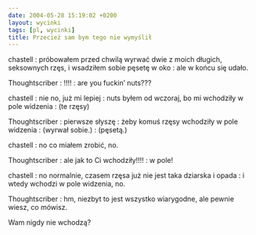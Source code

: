 ```yaml
---
date: 2004-05-28 15:19:02 +0200
layout: wycinki
tags: [pl, wycinki]
title: Przecież sam bym tego nie wymyślił
---
```


chastell
: próbowałem przed chwilą wyrwać dwie z moich długich, seksownych rzęs, i wsadziłem sobie pęsetę w oko
: ale w końcu się udało.

Thoughtscriber
: !!!!
: are you fuckin’ nuts???

chastell
: nie no, już mi lepiej
: nuts byłem od wczoraj, bo mi wchodziły w pole widzenia
: (te rzęsy)

Thoughtscriber
: pierwsze słyszę
: żeby komuś rzęsy wchodziły w pole widzenia
: (wyrwał sobie.)
: (pęsetą.)

chastell
: no co miałem zrobić, no.

Thoughtscriber
: ale jak to Ci wchodziły!!!!
: w pole!

chastell
: no normalnie, czasem rzęsa już nie jest taka dziarska i opada
: i wtedy wchodzi w pole widzenia, no.

Thoughtscriber
: hm, niezbyt to jest wszystko wiarygodne, ale pewnie wiesz, co mówisz.

Wam nigdy nie wchodzą?
